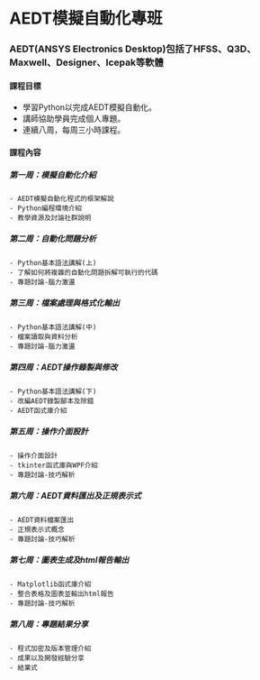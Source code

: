 # AEDT模擬自動化專班
### AEDT(ANSYS Electronics Desktop)包括了HFSS、Q3D、Maxwell、Designer、Icepak等軟體

#### 課程目標
- 學習Python以完成AEDT模擬自動化。
- 講師協助學員完成個人專題。
- 連續八周，每周三小時課程。

#### 課程內容
##### 第一周：模擬自動化介紹
    - AEDT模擬自動化程式的框架解說
    - Python編程環境介紹
    - 教學資源及討論社群說明
##### 第二周：自動化問題分析
    - Python基本語法講解(上)
    - 了解如何將複雜的自動化問題拆解可執行的代碼
    - 專題討論-腦力激盪
##### 第三周：檔案處理與格式化輸出
    - Python基本語法講解(中)
    - 檔案讀取與資料分析
    - 專題討論-腦力激盪
##### 第四周：AEDT操作錄製與修改
    - Python基本語法講解(下)
    - 改編AEDT錄製腳本及除錯
    - AEDT函式庫介紹
##### 第五周：操作介面設計
    - 操作介面設計
    - tkinter函式庫與WPF介紹
    - 專題討論-技巧解析
##### 第六周：AEDT資料匯出及正規表示式
    - AEDT資料檔案匯出
    - 正規表示式概念
    - 專題討論-技巧解析    
##### 第七周：圖表生成及html報告輸出
    - Matplotlib函式庫介紹
    - 整合表格及圖表並輸出html報告
    - 專題討論-技巧解析
##### 第八周：專題結果分享
    - 程式加密及版本管理介紹
    - 成果以及開發經驗分享
    - 結業式
